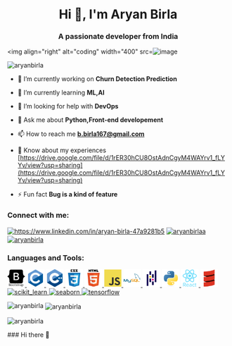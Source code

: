 <h1 align="center">Hi 👋, I'm Aryan Birla</h1>
<h3 align="center">A passionate developer from India</h3>

<img align="right" alt="coding" width="400" src=![image](https://github.com/aryanbirla/aryanbirla/assets/99496964/73a849a8-298e-4c36-b825-a6fac7d18451)
>

<p align="left"> <img src="https://komarev.com/ghpvc/?username=aryanbirla&label=Profile%20views&color=0e75b6&style=flat" alt="aryanbirla" /> </p>

- 🔭 I’m currently working on **Churn Detection Prediction**

- 🌱 I’m currently learning **ML,AI**

- 🤝 I’m looking for help with **DevOps**

- 💬 Ask me about **Python,Front-end developement**

- 📫 How to reach me **b.birla167@gmail.com**

- 📄 Know about my experiences [https://drive.google.com/file/d/1rER30hCU8OstAdnCgyM4WAYrv1_fLYYv/view?usp=sharing](https://drive.google.com/file/d/1rER30hCU8OstAdnCgyM4WAYrv1_fLYYv/view?usp=sharing)

- ⚡ Fun fact **Bug is a kind of feature**

<h3 align="left">Connect with me:</h3>
<p align="left">
<a href="https://linkedin.com/in/https://www.linkedin.com/in/aryan-birla-47a9281b5" target="blank"><img align="center" src="https://raw.githubusercontent.com/rahuldkjain/github-profile-readme-generator/master/src/images/icons/Social/linked-in-alt.svg" alt="https://www.linkedin.com/in/aryan-birla-47a9281b5" height="30" width="40" /></a>
<a href="https://instagram.com/aryanbirlaa" target="blank"><img align="center" src="https://raw.githubusercontent.com/rahuldkjain/github-profile-readme-generator/master/src/images/icons/Social/instagram.svg" alt="aryanbirlaa" height="30" width="40" /></a>
<a href="https://www.leetcode.com/aryanbirla" target="blank"><img align="center" src="https://raw.githubusercontent.com/rahuldkjain/github-profile-readme-generator/master/src/images/icons/Social/leet-code.svg" alt="aryanbirla" height="30" width="40" /></a>
</p>

<h3 align="left">Languages and Tools:</h3>
<p align="left"> <a href="https://getbootstrap.com" target="_blank" rel="noreferrer"> <img src="https://raw.githubusercontent.com/devicons/devicon/master/icons/bootstrap/bootstrap-plain-wordmark.svg" alt="bootstrap" width="40" height="40"/> </a> <a href="https://www.cprogramming.com/" target="_blank" rel="noreferrer"> <img src="https://raw.githubusercontent.com/devicons/devicon/master/icons/c/c-original.svg" alt="c" width="40" height="40"/> </a> <a href="https://www.w3schools.com/cpp/" target="_blank" rel="noreferrer"> <img src="https://raw.githubusercontent.com/devicons/devicon/master/icons/cplusplus/cplusplus-original.svg" alt="cplusplus" width="40" height="40"/> </a> <a href="https://www.w3schools.com/css/" target="_blank" rel="noreferrer"> <img src="https://raw.githubusercontent.com/devicons/devicon/master/icons/css3/css3-original-wordmark.svg" alt="css3" width="40" height="40"/> </a> <a href="https://www.w3.org/html/" target="_blank" rel="noreferrer"> <img src="https://raw.githubusercontent.com/devicons/devicon/master/icons/html5/html5-original-wordmark.svg" alt="html5" width="40" height="40"/> </a> <a href="https://developer.mozilla.org/en-US/docs/Web/JavaScript" target="_blank" rel="noreferrer"> <img src="https://raw.githubusercontent.com/devicons/devicon/master/icons/javascript/javascript-original.svg" alt="javascript" width="40" height="40"/> </a> <a href="https://www.mysql.com/" target="_blank" rel="noreferrer"> <img src="https://raw.githubusercontent.com/devicons/devicon/master/icons/mysql/mysql-original-wordmark.svg" alt="mysql" width="40" height="40"/> </a> <a href="https://pandas.pydata.org/" target="_blank" rel="noreferrer"> <img src="https://raw.githubusercontent.com/devicons/devicon/2ae2a900d2f041da66e950e4d48052658d850630/icons/pandas/pandas-original.svg" alt="pandas" width="40" height="40"/> </a> <a href="https://www.python.org" target="_blank" rel="noreferrer"> <img src="https://raw.githubusercontent.com/devicons/devicon/master/icons/python/python-original.svg" alt="python" width="40" height="40"/> </a> <a href="https://reactjs.org/" target="_blank" rel="noreferrer"> <img src="https://raw.githubusercontent.com/devicons/devicon/master/icons/react/react-original-wordmark.svg" alt="react" width="40" height="40"/> </a> <a href="https://www.scala-lang.org" target="_blank" rel="noreferrer"> <img src="https://raw.githubusercontent.com/devicons/devicon/master/icons/scala/scala-original.svg" alt="scala" width="40" height="40"/> </a> <a href="https://scikit-learn.org/" target="_blank" rel="noreferrer"> <img src="https://upload.wikimedia.org/wikipedia/commons/0/05/Scikit_learn_logo_small.svg" alt="scikit_learn" width="40" height="40"/> </a> <a href="https://seaborn.pydata.org/" target="_blank" rel="noreferrer"> <img src="https://seaborn.pydata.org/_images/logo-mark-lightbg.svg" alt="seaborn" width="40" height="40"/> </a> <a href="https://www.tensorflow.org" target="_blank" rel="noreferrer"> <img src="https://www.vectorlogo.zone/logos/tensorflow/tensorflow-icon.svg" alt="tensorflow" width="40" height="40"/> </a> </p>

<p><img align="left" src="https://github-readme-stats.vercel.app/api/top-langs?username=aryanbirla&show_icons=true&locale=en&layout=compact" alt="aryanbirla" /></p>

<p>&nbsp;<img align="center" src="https://github-readme-stats.vercel.app/api?username=aryanbirla&show_icons=true&locale=en" alt="aryanbirla" /></p>

<p><img align="center" src="https://github-readme-streak-stats.herokuapp.com/?user=aryanbirla&" alt="aryanbirla" /></p>### Hi there 👋

<!--
**aryanbirla/aryanbirla** is a ✨ _special_ ✨ repository because its `README.md` (this file) appears on your GitHub profile.


